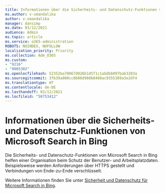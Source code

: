```yaml
---
title: Informationen über die Sicherheits- und Datenschutz-Funktionen von Microsoft Search in Bing
ms.author: v-smandalika
author: v-smandalika
manager: dansimp
ms.date: 03/12/2021
audience: Admin
ms.topic: article
ms.service: o365-administration
ROBOTS: NOINDEX, NOFOLLOW
localization_priority: Priority
ms.collection: Adm_O365
ms.custom:
- "9216"
- "9005302"
ms.openlocfilehash: 52352ba70067d026b1d5f1c1abdbb097bab3283a
ms.sourcegitcommit: 3fb39a080cc8680d960b8468ac9355389a3e2df4
ms.translationtype: HT
ms.contentlocale: de-DE
ms.lasthandoff: 03/12/2021
ms.locfileid: "50753412"
---
```

# <a name="learn-about-the-security-and-privacy-features-of-microsoft-search-in-bing"></a>Informationen über die Sicherheits- und Datenschutz-Funktionen von Microsoft Search in Bing

Die Sicherheits- und Datenschutz-Funktionen von Microsoft Search in Bing helfen einer Organisation beim Schutz der Benutzer- und Arbeitsplatzdaten. Beispielsweise werden Anforderungen über HTTPS gestellt und Verbindungen von Ende-zu-Ende verschlüsselt. 

Weitere Informationen finden Sie unter [Sicherheit und Datenschutz für Microsoft Search in Bing](https://docs.microsoft.com/microsoftsearch/security-for-search).
